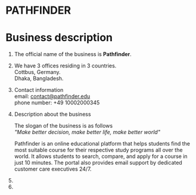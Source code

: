# PATHFINDER

# Business description

1. The official name of the business is **Pathfinder**.
2. We have 3 offices residing in 3 countries.  
   Cottbus, Germany.  
   Dhaka, Bangladesh.
3. Contact information  
   email: contact@pathfinder.edu  
   phone number: +49 10002000345
4. Description about the business

   The slogan of the business is as follows  
   _"Make better decision, make better life, make better world"_

   Pathfinder is an online educational platform that helps students find the most suitable course for their respective study programs all over the world. It allows students to search, compare, and apply for a course in just 10 minutes. The portal also provides email support by dedicated customer care executives 24/7.

5.
6.
